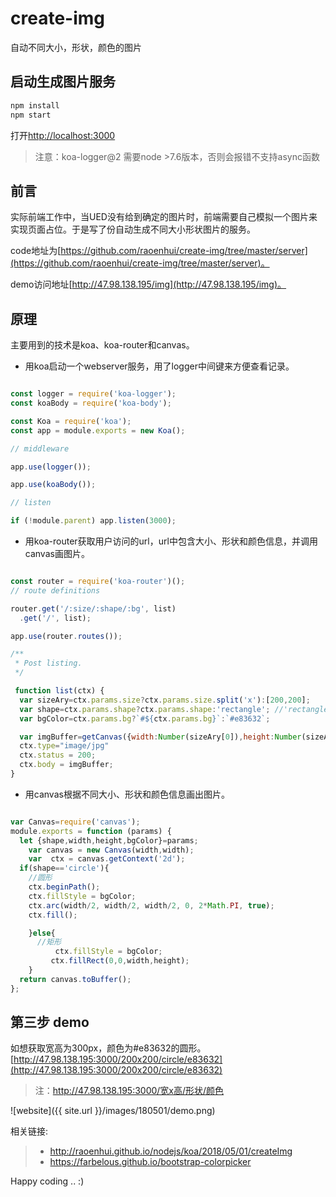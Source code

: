 # create-img
自动不同大小，形状，颜色的图片

## 启动生成图片服务

```bash
npm install 
npm start 
```
打开[http://localhost:3000](http://localhost:3000)

> 注意：koa-logger@2 需要node >7.6版本，否则会报错不支持async函数


## 前言

实际前端工作中，当UED没有给到确定的图片时，前端需要自己模拟一个图片来实现页面占位。于是写了份自动生成不同大小形状图片的服务。
  
code地址为[https://github.com/raoenhui/create-img/tree/master/server](https://github.com/raoenhui/create-img/tree/master/server)。
 
demo访问地址[http://47.98.138.195/img](http://47.98.138.195/img)。


## 原理

主要用到的技术是koa、koa-router和canvas。

* 用koa启动一个webserver服务，用了logger中间键来方便查看记录。

```javascript

const logger = require('koa-logger');
const koaBody = require('koa-body');

const Koa = require('koa');
const app = module.exports = new Koa();

// middleware

app.use(logger());

app.use(koaBody());

// listen

if (!module.parent) app.listen(3000);

```

* 用koa-router获取用户访问的url，url中包含大小、形状和颜色信息，并调用canvas画图片。

```javascript

const router = require('koa-router')();
// route definitions

router.get('/:size/:shape/:bg', list)
  .get('/', list);

app.use(router.routes());

/**
 * Post listing.
 */

 function list(ctx) {
  var sizeAry=ctx.params.size?ctx.params.size.split('x'):[200,200];
  var shape=ctx.params.shape?ctx.params.shape:'rectangle'; //'rectangle||circle'
  var bgColor=ctx.params.bg?`#${ctx.params.bg}`:`#e83632`;

  var imgBuffer=getCanvas({width:Number(sizeAry[0]),height:Number(sizeAry[1]),shape,bgColor});
  ctx.type="image/jpg"
  ctx.status = 200;
  ctx.body = imgBuffer;
}

```

* 用canvas根据不同大小、形状和颜色信息画出图片。

```javascript

var Canvas=require('canvas');
module.exports = function (params) {
  let {shape,width,height,bgColor}=params;
    var canvas = new Canvas(width,width);
    var  ctx = canvas.getContext('2d');
  if(shape=='circle'){
    //圆形
    ctx.beginPath();
    ctx.fillStyle = bgColor;
    ctx.arc(width/2, width/2, width/2, 0, 2*Math.PI, true);
    ctx.fill();

    }else{
      //矩形
          ctx.fillStyle = bgColor;
         ctx.fillRect(0,0,width,height);
    }
  return canvas.toBuffer();
};

```

## 第三步 demo

如想获取宽高为300px，颜色为#e83632的圆形。
[http://47.98.138.195:3000/200x200/circle/e83632](http://47.98.138.195:3000/200x200/circle/e83632)

> 注：http://47.98.138.195:3000/宽x高/形状/颜色

![website]({{ site.url }}/images/180501/demo.png)



相关链接:
> * http://raoenhui.github.io/nodejs/koa/2018/05/01/createImg
> * https://farbelous.github.io/bootstrap-colorpicker

Happy coding .. :)
